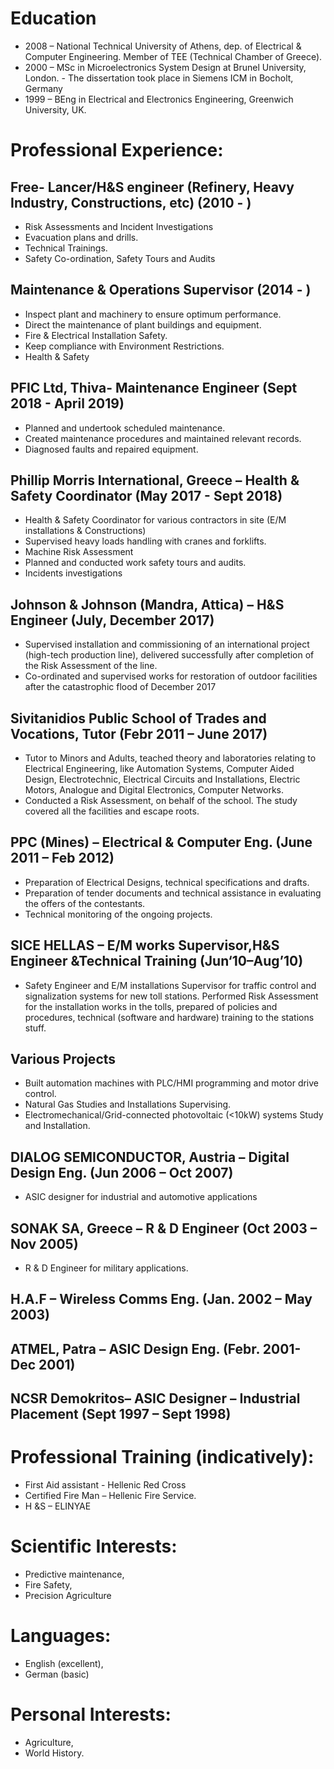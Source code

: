 # Education
- 2008 – National Technical University of Athens, dep. of Electrical & Computer Engineering. Member of TEE (Technical Chamber of Greece).
- 2000 – MSc in Microelectronics System Design at Brunel University, London. - The dissertation took place in Siemens ICM in Bocholt, Germany
- 1999 – BEng in Electrical and Electronics Engineering, Greenwich University, UK.

# Professional Experience:
## Free- Lancer/H&S engineer (Refinery, Heavy Industry, Constructions, etc) (2010 - )
- Risk Assessments and Incident Investigations
- Evacuation plans and drills. 
- Technical Trainings.
- Safety Co-ordination, Safety Tours and Audits
## Maintenance & Operations Supervisor (2014 - )
- Inspect plant and machinery to ensure optimum performance.
- Direct the maintenance of plant buildings and equipment. 
- Fire & Electrical Installation Safety.
- Keep compliance with Environment Restrictions.
- Health & Safety
## PFIC Ltd, Thiva- Maintenance Engineer (Sept 2018 - April 2019)
- Planned and undertook scheduled maintenance.
- Created maintenance procedures and maintained relevant records.
- Diagnosed faults and repaired equipment.
## Phillip Morris International, Greece – Health & Safety Coordinator (May 2017 - Sept 2018) 
- Health & Safety Coordinator for various contractors in site (E/M installations & Constructions)
- Supervised heavy loads handling with cranes and forklifts.
- Machine Risk Assessment
- Planned and conducted work safety tours and audits. 
- Incidents investigations
## Johnson & Johnson (Mandra, Attica) – H&S Engineer (July, December 2017)
- Supervised installation and commissioning of an international project (high-tech production line), delivered successfully after completion of the Risk Assessment of the line.
- Co-ordinated and supervised works for restoration of outdoor facilities after the catastrophic flood of December 2017 
## Sivitanidios Public School of Trades and Vocations, Tutor (Febr 2011 – June 2017)
- Tutor to Minors and Adults, teached theory and laboratories relating to Electrical Engineering, like Automation Systems, Computer Aided Design, Electrotechnic, Electrical Circuits and Installations, Electric Motors, Analogue and Digital Electronics, Computer Networks.
- Conducted a Risk Assessment, on behalf of the school. The study covered all the facilities and escape roots. 
## PPC (Mines) – Electrical & Computer Eng. (June 2011 – Feb 2012)
- Preparation of Electrical Designs, technical specifications and drafts.
- Preparation of tender documents and technical assistance in evaluating the offers of the contestants. 
- Technical monitoring of the ongoing projects. 
## SICE HELLAS – E/M works Supervisor,H&S Engineer &Technical Training (Jun‘10–Aug’10)
- Safety Engineer and E/M installations Supervisor for traffic control and signalization systems for new toll stations. Performed Risk Assessment for the installation works in the tolls, prepared of policies and procedures, technical (software and hardware) training to the stations stuff. 
## Various Projects 
- Built automation machines with PLC/HMI programming and motor drive control.
- Natural Gas Studies and Installations Supervising. 
- Electromechanical/Grid-connected photovoltaic (<10kW) systems Study and Installation. 
## DIALOG SEMICONDUCTOR, Austria – Digital Design Eng. (Jun 2006 – Oct 2007)
- ASIC designer for industrial and automotive applications
## SONAK SA, Greece – R & D Engineer (Oct 2003 – Nov 2005)
- R & D Engineer for military applications. 
## H.A.F – Wireless Comms Eng. (Jan. 2002 – May 2003)
## ATMEL, Patra – ASIC Design Eng. (Febr. 2001-Dec 2001)
## NCSR Demokritos– ASIC Designer – Industrial Placement (Sept 1997 – Sept 1998) 
# Professional Training (indicatively):
- First Aid assistant - Hellenic Red Cross
- Certified Fire Man – Hellenic Fire Service.
- H &S – ELINYAE 
# Scientific Interests:
- Predictive maintenance,
- Fire Safety, 
- Precision Agriculture 
# Languages:
  - English (excellent), 
  - German (basic)
# Personal Interests:
- Agriculture, 
- World History.
